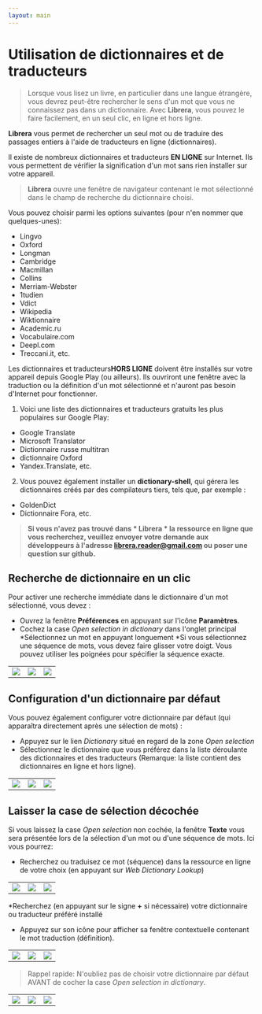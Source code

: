 ```yaml
---
layout: main
---
```


# Utilisation de dictionnaires et de traducteurs

> Lorsque vous lisez un livre, en particulier dans une langue étrangère, vous devrez peut-être rechercher le sens d'un mot que vous ne connaissez pas dans un dictionnaire. Avec **Librera**, vous pouvez le faire facilement, en un seul clic, en ligne et hors ligne.

**Librera** vous permet de rechercher un seul mot ou de traduire des passages entiers à l'aide de traducteurs en ligne (dictionnaires).

Il existe de nombreux dictionnaires et traducteurs **EN LIGNE** sur Internet. Ils vous permettent de vérifier la signification d'un mot sans rien installer sur votre appareil.
> **Librera** ouvre une fenêtre de navigateur contenant le mot sélectionné dans le champ de recherche du dictionnaire choisi.
 
Vous pouvez choisir parmi les options suivantes (pour n'en nommer que quelques-unes):

* Lingvo
* Oxford
* Longman
* Cambridge
* Macmillan
* Collins
* Merriam-Webster
* 1tudien
* Vdict
* Wikipedia
* Wiktionnaire
* Academic.ru
* Vocabulaire.com
* Deepl.com
* Treccani.it, etc.

Les dictionnaires et traducteurs**HORS LIGNE** doivent être installés sur votre appareil depuis Google Play (ou ailleurs). Ils ouvriront une fenêtre avec la traduction ou la définition d'un mot sélectionné et n'auront pas besoin d'Internet pour fonctionner.

1. Voici une liste des dictionnaires et traducteurs gratuits les plus populaires sur Google Play:

* Google Translate
* Microsoft Translator
* Dictionnaire russe multitran
* dictionnaire Oxford
* Yandex.Translate, etc.

2. Vous pouvez également installer un **dictionary-shell**, qui gérera les dictionnaires créés par des compilateurs tiers, tels que, par exemple :

* GoldenDict
* Dictionnaire Fora, etc.
 
> **Si vous n'avez pas trouvé dans * Librera * la ressource en ligne que vous recherchez, veuillez envoyer votre demande aux développeurs à l'adresse librera.reader@gmail.com ou poser une question sur github.**

## Recherche de dictionnaire en un clic
Pour activer une recherche immédiate dans le dictionnaire d'un mot sélectionné, vous devez :
* Ouvrez la fenêtre **Préférences** en appuyant sur l'icône **Paramètres**.
* Cochez la case _Open selection in dictionary_ dans l'onglet principal
*Sélectionnez un mot en appuyant longuement
*Si vous sélectionnez une séquence de mots, vous devez faire glisser votre doigt. Vous pouvez utiliser les poignées pour spécifier la séquence exacte.

||||
|-|-|-|
|![](1.jpg)|![](2.jpg)|![](3.jpg)|

## Configuration d'un dictionnaire par défaut
Vous pouvez également configurer votre dictionnaire par défaut (qui apparaîtra directement après une sélection de mots) :
* Appuyez sur le lien _Dictionary_ situé en regard de la zone _Open selection_
* Sélectionnez le dictionnaire que vous préférez dans la liste déroulante des dictionnaires et des traducteurs (Remarque: la liste contient des dictionnaires en ligne et hors ligne).

||||
|-|-|-|
|![](4.jpg)|![](55.jpg)|![](66.jpg)|

## Laisser la case de sélection décochée
Si vous laissez la case _Open selection_ non cochée, la fenêtre **Texte** vous sera présentée lors de la sélection d'un mot ou d'une séquence de mots. Ici vous pourrez:
* Recherchez ou traduisez ce mot (séquence) dans la ressource en ligne de votre choix (en appuyant sur _Web Dictionary Lookup_)

||||
|-|-|-|
|![](7.jpg)|![](8.jpg)|![](9.jpg)|

*Recherchez (en appuyant sur le signe **+** si nécessaire) votre dictionnaire ou traducteur préféré installé
* Appuyez sur son icône pour afficher sa fenêtre contextuelle contenant le mot traduction (définition).

||||
|-|-|-|
|![](10.jpg)|![](11.jpg)|![](12.jpg)|

> Rappel rapide: N'oubliez pas de choisir votre dictionnaire par défaut AVANT de cocher la case _Open selection in dictionary_.

||||
|-|-|-|
|![](13.jpg)|![](55.jpg)|![](66.jpg)|
